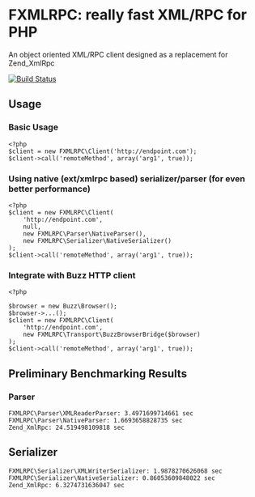 # FXMLRPC: really fast XML/RPC for PHP
An object oriented XML/RPC client designed as a replacement for Zend_XmlRpc


[![Build Status](https://secure.travis-ci.org/lstrojny/fxmlrpc.png)](http://travis-ci.org/lstrojny/fxmlrpc)

## Usage

### Basic Usage
```
<?php
$client = new FXMLRPC\Client('http://endpoint.com');
$client->call('remoteMethod', array('arg1', true));
```


### Using native (ext/xmlrpc based) serializer/parser (for even better performance)
```
<?php
$client = new FXMLRPC\Client(
    'http://endpoint.com',
    null,
    new FXMLRPC\Parser\NativeParser(),
    new FXMLRPC\Serializer\NativeSerializer()
);
$client->call('remoteMethod', array('arg1', true));
```

### Integrate with Buzz HTTP client
```
<?php

$browser = new Buzz\Browser();
$browser->...();
$client = new FXMLRPC\Client(
    'http://endpoint.com',
    new FXMLRPC\Transport\BuzzBrowserBridge($browser)
);
$client->call('remoteMethod', array('arg1', true));
```

## Preliminary Benchmarking Results

### Parser
```
FXMLRPC\Parser\XMLReaderParser: 3.4971699714661 sec
FXMLRPC\Parser\NativeParser: 1.6693658828735 sec
Zend_XmlRpc: 24.519498109818 sec
```

## Serializer
```
FXMLRPC\Serializer\XMLWriterSerializer: 1.9878270626068 sec
FXMLRPC\Serializer\NativeSerializer: 0.86053609848022 sec
Zend_XmlRpc: 6.3274731636047 sec
```
